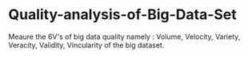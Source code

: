 # Quality-analysis-of-Big-Data-Set
Meaure the 6V's of big data quality namely : Volume, Velocity, Variety, Veracity, Validity, Vincularity of the big dataset.
